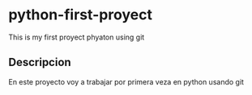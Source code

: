 # python-first-proyect

This is my first proyect phyaton using git

## Descripcion 

En  este proyecto voy a trabajar por primera veza en python usando git
